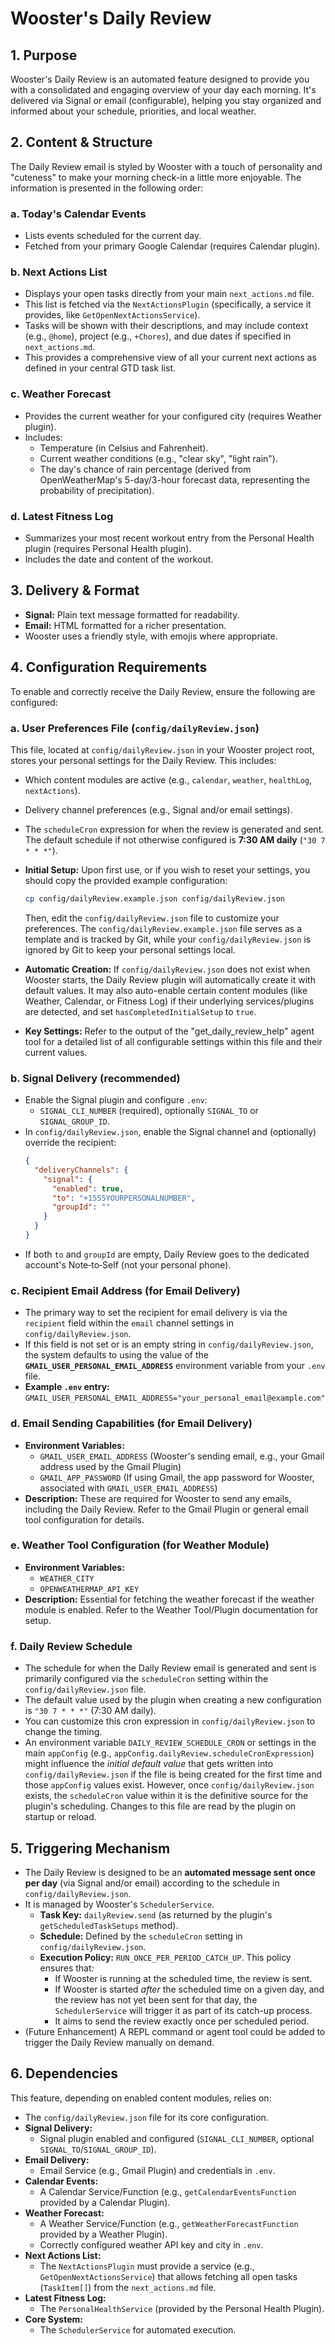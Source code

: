 # Wooster's Daily Review

## 1. Purpose

Wooster's Daily Review is an automated feature designed to provide you with a consolidated and engaging overview of your day each morning. It's delivered via Signal or email (configurable), helping you stay organized and informed about your schedule, priorities, and local weather.

## 2. Content & Structure

The Daily Review email is styled by Wooster with a touch of personality and "cuteness" to make your morning check-in a little more enjoyable. The information is presented in the following order:

### a. Today's Calendar Events
   - Lists events scheduled for the current day.
   - Fetched from your primary Google Calendar (requires Calendar plugin).

### b. Next Actions List
   - Displays your open tasks directly from your main `next_actions.md` file.
   - This list is fetched via the `NextActionsPlugin` (specifically, a service it provides, like `GetOpenNextActionsService`).
   - Tasks will be shown with their descriptions, and may include context (e.g., `@home`), project (e.g., `+Chores`), and due dates if specified in `next_actions.md`.
   - This provides a comprehensive view of all your current next actions as defined in your central GTD task list.

### c. Weather Forecast
   - Provides the current weather for your configured city (requires Weather plugin).
   - Includes:
     - Temperature (in Celsius and Fahrenheit).
     - Current weather conditions (e.g., "clear sky", "light rain").
     - The day's chance of rain percentage (derived from OpenWeatherMap's 5-day/3-hour forecast data, representing the probability of precipitation).

### d. Latest Fitness Log
   - Summarizes your most recent workout entry from the Personal Health plugin (requires Personal Health plugin).
   - Includes the date and content of the workout.

## 3. Delivery & Format

- **Signal:** Plain text message formatted for readability.
- **Email:** HTML formatted for a richer presentation.
- Wooster uses a friendly style, with emojis where appropriate.

## 4. Configuration Requirements

To enable and correctly receive the Daily Review, ensure the following are configured:

### a. User Preferences File (`config/dailyReview.json`)

This file, located at `config/dailyReview.json` in your Wooster project root, stores your personal settings for the Daily Review. This includes:
*   Which content modules are active (e.g., `calendar`, `weather`, `healthLog`, `nextActions`).
*   Delivery channel preferences (e.g., Signal and/or email settings).
*   The `scheduleCron` expression for when the review is generated and sent. The default schedule if not otherwise configured is **7:30 AM daily** (`"30 7 * * *"`).

*   **Initial Setup:** Upon first use, or if you wish to reset your settings, you should copy the provided example configuration:
    ```bash
    cp config/dailyReview.example.json config/dailyReview.json
    ```
    Then, edit the `config/dailyReview.json` file to customize your preferences. The `config/dailyReview.example.json` file serves as a template and is tracked by Git, while your `config/dailyReview.json` is ignored by Git to keep your personal settings local.
*   **Automatic Creation:** If `config/dailyReview.json` does not exist when Wooster starts, the Daily Review plugin will automatically create it with default values. It may also auto-enable certain content modules (like Weather, Calendar, or Fitness Log) if their underlying services/plugins are detected, and set `hasCompletedInitialSetup` to `true`.
*   **Key Settings:** Refer to the output of the "get_daily_review_help" agent tool for a detailed list of all configurable settings within this file and their current values.

### b. Signal Delivery (recommended)
   - Enable the Signal plugin and configure `.env`:
     - `SIGNAL_CLI_NUMBER` (required), optionally `SIGNAL_TO` or `SIGNAL_GROUP_ID`.
   - In `config/dailyReview.json`, enable the Signal channel and (optionally) override the recipient:
     ```json
     {
       "deliveryChannels": {
         "signal": {
           "enabled": true,
           "to": "+1555YOURPERSONALNUMBER",
           "groupId": ""
         }
       }
     }
     ```
   - If both `to` and `groupId` are empty, Daily Review goes to the dedicated account's Note‑to‑Self (not your personal phone).

### c. Recipient Email Address (for Email Delivery)
   - The primary way to set the recipient for email delivery is via the `recipient` field within the `email` channel settings in `config/dailyReview.json`.
   - If this field is not set or is an empty string in `config/dailyReview.json`, the system defaults to using the value of the **`GMAIL_USER_PERSONAL_EMAIL_ADDRESS`** environment variable from your `.env` file.
   - **Example `.env` entry:** `GMAIL_USER_PERSONAL_EMAIL_ADDRESS="your_personal_email@example.com"`

### d. Email Sending Capabilities (for Email Delivery)
   - **Environment Variables:**
     - `GMAIL_USER_EMAIL_ADDRESS` (Wooster's sending email, e.g., your Gmail address used by the Gmail Plugin)
     - `GMAIL_APP_PASSWORD` (If using Gmail, the app password for Wooster, associated with `GMAIL_USER_EMAIL_ADDRESS`)
   - **Description:** These are required for Wooster to send any emails, including the Daily Review. Refer to the Gmail Plugin or general email tool configuration for details.

### e. Weather Tool Configuration (for Weather Module)
   - **Environment Variables:**
     - `WEATHER_CITY`
     - `OPENWEATHERMAP_API_KEY`
   - **Description:** Essential for fetching the weather forecast if the weather module is enabled. Refer to the Weather Tool/Plugin documentation for setup.

### f. Daily Review Schedule
   - The schedule for when the Daily Review email is generated and sent is primarily configured via the `scheduleCron` setting within the `config/dailyReview.json` file.
   - The default value used by the plugin when creating a new configuration is `"30 7 * * *"` (7:30 AM daily).
   - You can customize this cron expression in `config/dailyReview.json` to change the timing.
   - An environment variable `DAILY_REVIEW_SCHEDULE_CRON` or settings in the main `appConfig` (e.g., `appConfig.dailyReview.scheduleCronExpression`) might influence the *initial default value* that gets written into `config/dailyReview.json` if the file is being created for the first time and those `appConfig` values exist. However, once `config/dailyReview.json` exists, the `scheduleCron` value within it is the definitive source for the plugin's scheduling. Changes to this file are read by the plugin on startup or reload.

## 5. Triggering Mechanism

- The Daily Review is designed to be an **automated message sent once per day** (via Signal and/or email) according to the schedule in `config/dailyReview.json`.
- It is managed by Wooster's `SchedulerService`.
  - **Task Key:** `dailyReview.send` (as returned by the plugin's `getScheduledTaskSetups` method).
  - **Schedule:** Defined by the `scheduleCron` setting in `config/dailyReview.json`.
  - **Execution Policy:** `RUN_ONCE_PER_PERIOD_CATCH_UP`. This policy ensures that:
    - If Wooster is running at the scheduled time, the review is sent.
    - If Wooster is started *after* the scheduled time on a given day, and the review has not yet been sent for that day, the `SchedulerService` will trigger it as part of its catch-up process.
    - It aims to send the review exactly once per scheduled period.
- (Future Enhancement) A REPL command or agent tool could be added to trigger the Daily Review manually on demand.

## 6. Dependencies

This feature, depending on enabled content modules, relies on:
- The `config/dailyReview.json` file for its core configuration.
- **Signal Delivery:**
    - Signal plugin enabled and configured (`SIGNAL_CLI_NUMBER`, optional `SIGNAL_TO`/`SIGNAL_GROUP_ID`).
- **Email Delivery:**
    - Email Service (e.g., Gmail Plugin) and credentials in `.env`.
- **Calendar Events:**
    - A Calendar Service/Function (e.g., `getCalendarEventsFunction` provided by a Calendar Plugin).
- **Weather Forecast:**
    - A Weather Service/Function (e.g., `getWeatherForecastFunction` provided by a Weather Plugin).
    - Correctly configured weather API key and city in `.env`.
- **Next Actions List:**
    - The `NextActionsPlugin` must provide a service (e.g., `GetOpenNextActionsService`) that allows fetching all open tasks (`TaskItem[]`) from the `next_actions.md` file.
- **Latest Fitness Log:**
    - The `PersonalHealthService` (provided by the Personal Health Plugin).
- **Core System:**
    - The `SchedulerService` for automated execution. 